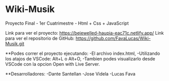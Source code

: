 # Wiki-Musik
Proyecto Final - 1er Cuatrimestre - Html + Css + JavaScript

Link para ver el proyecto: https://bejewelled-haupia-eac71c.netlify.app/
Link para ver el repositorio de GitHub: https://github.com/FavaLucas/Wiki-Musik.git

**Podes correr el proyecto ejecutando:
-El archivo index.html, 
-Utilizando los atajos de VSCode: Alt+L o Alt+O, 
-Tambien podes visualizarlo desde VSCode con la opcion Open with Live Server.


**Desarrolladores:
-Dante Santellan
-Jose Videla
-Lucas Fava
